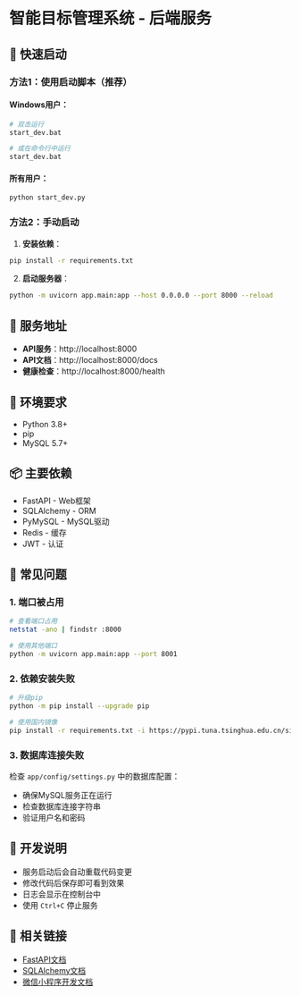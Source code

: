 # 智能目标管理系统 - 后端服务

## 🚀 快速启动

### 方法1：使用启动脚本（推荐）

#### Windows用户：
```bash
# 双击运行
start_dev.bat

# 或在命令行中运行
start_dev.bat
```

#### 所有用户：
```bash
python start_dev.py
```

### 方法2：手动启动

1. **安装依赖**：
```bash
pip install -r requirements.txt
```

2. **启动服务器**：
```bash
python -m uvicorn app.main:app --host 0.0.0.0 --port 8000 --reload
```

## 📍 服务地址

- **API服务**：http://localhost:8000
- **API文档**：http://localhost:8000/docs
- **健康检查**：http://localhost:8000/health

## 🔧 环境要求

- Python 3.8+
- pip
- MySQL 5.7+

## 📦 主要依赖

- FastAPI - Web框架
- SQLAlchemy - ORM
- PyMySQL - MySQL驱动
- Redis - 缓存
- JWT - 认证

## 🐛 常见问题

### 1. 端口被占用
```bash
# 查看端口占用
netstat -ano | findstr :8000

# 使用其他端口
python -m uvicorn app.main:app --port 8001
```

### 2. 依赖安装失败
```bash
# 升级pip
python -m pip install --upgrade pip

# 使用国内镜像
pip install -r requirements.txt -i https://pypi.tuna.tsinghua.edu.cn/simple/
```

### 3. 数据库连接失败
检查 `app/config/settings.py` 中的数据库配置：
- 确保MySQL服务正在运行
- 检查数据库连接字符串
- 验证用户名和密码

## 📝 开发说明

- 服务启动后会自动重载代码变更
- 修改代码后保存即可看到效果
- 日志会显示在控制台中
- 使用 `Ctrl+C` 停止服务

## 🔗 相关链接

- [FastAPI文档](https://fastapi.tiangolo.com/)
- [SQLAlchemy文档](https://docs.sqlalchemy.org/)
- [微信小程序开发文档](https://developers.weixin.qq.com/miniprogram/dev/)

